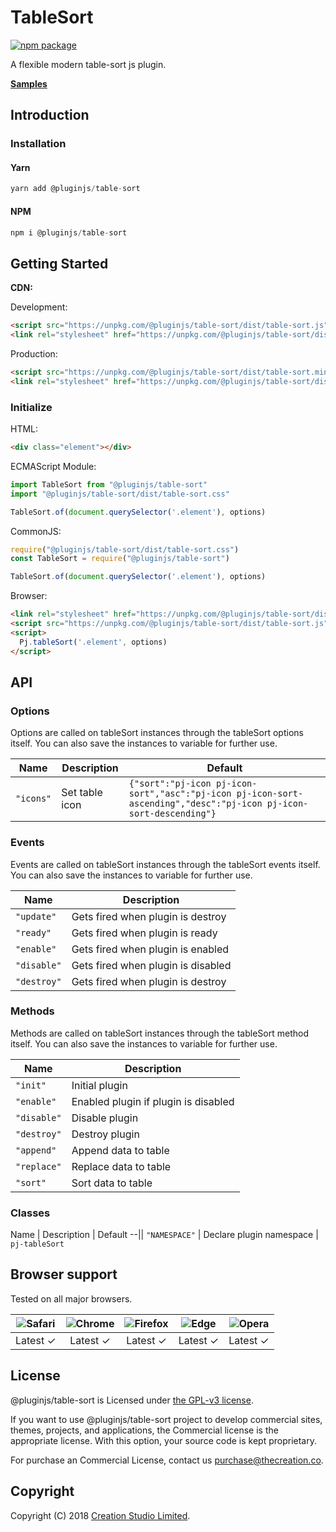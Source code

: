 # TableSort

[![npm package](https://img.shields.io/npm/v/@pluginjs/table-sort.svg)](https://www.npmjs.com/package/@pluginjs/table-sort)

A flexible modern table-sort js plugin.

**[Samples](https://codesandbox.io/s/github/pluginjs/plugin.js/tree/master/modules/tableSort/samples)**

## Introduction

### Installation

#### Yarn

```javascript
yarn add @pluginjs/table-sort
```

#### NPM

```javascript
npm i @pluginjs/table-sort
```

## Getting Started

**CDN:**

Development:

```html
<script src="https://unpkg.com/@pluginjs/table-sort/dist/table-sort.js"></script>
<link rel="stylesheet" href="https://unpkg.com/@pluginjs/table-sort/dist/table-sort.css">
```

Production:

```html
<script src="https://unpkg.com/@pluginjs/table-sort/dist/table-sort.min.js"></script>
<link rel="stylesheet" href="https://unpkg.com/@pluginjs/table-sort/dist/table-sort.min.css">
```

### Initialize

HTML:

```html
<div class="element"></div>
```

ECMAScript Module:

```javascript
import TableSort from "@pluginjs/table-sort"
import "@pluginjs/table-sort/dist/table-sort.css"

TableSort.of(document.querySelector('.element'), options)
```

CommonJS:

```javascript
require("@pluginjs/table-sort/dist/table-sort.css")
const TableSort = require("@pluginjs/table-sort")

TableSort.of(document.querySelector('.element'), options)
```

Browser:

```html
<link rel="stylesheet" href="https://unpkg.com/@pluginjs/table-sort/dist/table-sort.css">
<script src="https://unpkg.com/@pluginjs/table-sort/dist/table-sort.js"></script>
<script>
  Pj.tableSort('.element', options)
</script>
```

## API

### Options

Options are called on tableSort instances through the tableSort options itself.
You can also save the instances to variable for further use.

Name | Description | Default
--|--|--
`"icons"` | Set table icon | `{"sort":"pj-icon pj-icon-sort","asc":"pj-icon pj-icon-sort-ascending","desc":"pj-icon pj-icon-sort-descending"}`

### Events

Events are called on tableSort instances through the tableSort events itself.
You can also save the instances to variable for further use.

Name | Description
--|--
`"update"` | Gets fired when plugin is destroy
`"ready"` | Gets fired when plugin is ready
`"enable"` | Gets fired when plugin is enabled
`"disable"` | Gets fired when plugin is disabled
`"destroy"` | Gets fired when plugin is destroy

### Methods

Methods are called on tableSort instances through the tableSort method itself.
You can also save the instances to variable for further use.

Name | Description
--|--
`"init"` | Initial plugin
`"enable"` | Enabled plugin if plugin is disabled
`"disable"` | Disable plugin
`"destroy"` | Destroy plugin
`"append"` | Append data to table
`"replace"` | Replace data to table
`"sort"` | Sort data to table

### Classes

Name | Description | Default
--||
`"NAMESPACE"` | Declare plugin namespace | `pj-tableSort`

## Browser support

Tested on all major browsers.

| <img src="https://raw.githubusercontent.com/alrra/browser-logos/master/src/safari/safari_32x32.png" alt="Safari"> | <img src="https://raw.githubusercontent.com/alrra/browser-logos/master/src/chrome/chrome_32x32.png" alt="Chrome"> | <img src="https://raw.githubusercontent.com/alrra/browser-logos/master/src/firefox/firefox_32x32.png" alt="Firefox"> | <img src="https://raw.githubusercontent.com/alrra/browser-logos/master/src/edge/edge_32x32.png" alt="Edge"> | <img src="https://raw.githubusercontent.com/alrra/browser-logos/master/src/opera/opera_32x32.png" alt="Opera"> |
|:--:|:--:|:--:|:--:|:--:|
| Latest ✓ | Latest ✓ | Latest ✓ | Latest ✓ | Latest ✓ |

## License

@pluginjs/table-sort is Licensed under [the GPL-v3 license](LICENSE).

If you want to use @pluginjs/table-sort project to develop commercial sites, themes, projects, and applications, the Commercial license is the appropriate license. With this option, your source code is kept proprietary.

For purchase an Commercial License, contact us purchase@thecreation.co.

## Copyright

Copyright (C) 2018 [Creation Studio Limited](creationstudio.com).
